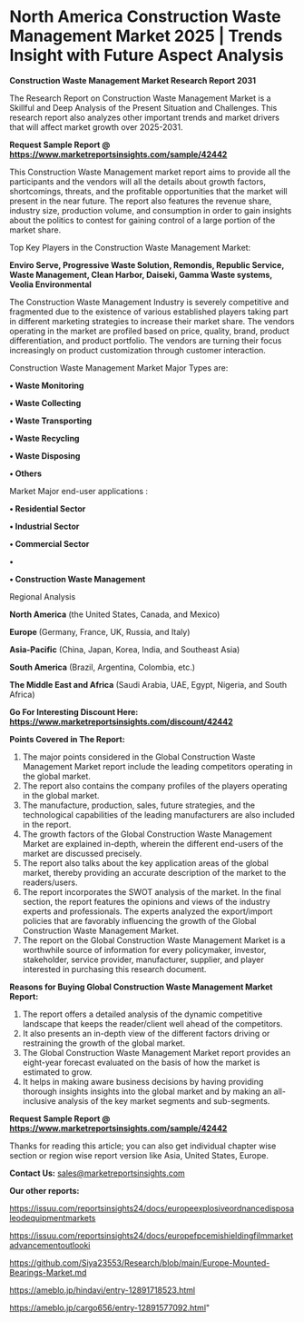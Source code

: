 # North America Construction Waste Management Market 2025 | Trends Insight with Future Aspect Analysis

<strong>Construction Waste Management Market Research Report 2031</strong>

The Research Report on Construction Waste Management Market is a Skillful and Deep Analysis of the Present Situation and Challenges. This research report also analyzes other important trends and market drivers that will affect market growth over 2025-2031.

<strong>Request Sample Report @ <a href=https://www.marketreportsinsights.com/sample/42442>https://www.marketreportsinsights.com/sample/42442</a></strong>

This Construction Waste Management market report aims to provide all the participants and the vendors will all the details about growth factors, shortcomings, threats, and the profitable opportunities that the market will present in the near future. The report also features the revenue share, industry size, production volume, and consumption in order to gain insights about the politics to contest for gaining control of a large portion of the market share.

Top Key Players in the Construction Waste Management Market:

<strong>Enviro Serve, Progressive Waste Solution, Remondis, Republic Service, Waste Management, Clean Harbor, Daiseki, Gamma Waste systems, Veolia Environmental</strong>

The Construction Waste Management Industry is severely competitive and fragmented due to the existence of various established players taking part in different marketing strategies to increase their market share. The vendors operating in the market are profiled based on price, quality, brand, product differentiation, and product portfolio. The vendors are turning their focus increasingly on product customization through customer interaction.

Construction Waste Management Market Major Types are:

<strong>•  Waste Monitoring

•  Waste Collecting

•  Waste Transporting

•  Waste Recycling

•  Waste Disposing

•  Others</strong>

Market Major end-user applications :

<strong>•  Residential Sector

•  Industrial Sector

•  Commercial Sector

•  

•  Construction Waste Management</strong>

Regional Analysis

</u><strong><b>North America</b></strong> (the United States, Canada, and Mexico)

<strong><b>Europe </b></strong>(Germany, France, UK, Russia, and Italy)

<strong><b>Asia-Pacific</b></strong> (China, Japan, Korea, India, and Southeast Asia)

<strong><b>South America</b></strong> (Brazil, Argentina, Colombia, etc.)

<strong><b>The Middle East and Africa</b></strong> (Saudi Arabia, UAE, Egypt, Nigeria, and South Africa)

<strong>Go For Interesting Discount Here: <a href=https://www.marketreportsinsights.com/discount/42442>https://www.marketreportsinsights.com/discount/42442</a></strong>

<strong>Points Covered in The Report:</strong>
<ol>
  <li>The major points considered in the Global Construction Waste Management Market report include the leading competitors operating in the global market.</li>
  <li>The report also contains the company profiles of the players operating in the global market.</li>
  <li>The manufacture, production, sales, future strategies, and the technological capabilities of the leading manufacturers are also included in the report.</li>
  <li>The growth factors of the Global Construction Waste Management Market are explained in-depth, wherein the different end-users of the market are discussed precisely.</li>
  <li>The report also talks about the key application areas of the global market, thereby providing an accurate description of the market to the readers/users.</li>
  <li>The report incorporates the SWOT analysis of the market. In the final section, the report features the opinions and views of the industry experts and professionals. The experts analyzed the export/import policies that are favorably influencing the growth of the Global Construction Waste Management Market.</li>
  <li>The report on the Global Construction Waste Management Market is a worthwhile source of information for every policymaker, investor, stakeholder, service provider, manufacturer, supplier, and player interested in purchasing this research document.</li>
</ol>
<strong>Reasons for Buying Global Construction Waste Management Market Report:</strong>

<ol>
  <li>The report offers a detailed analysis of the dynamic competitive landscape that keeps the reader/client well ahead of the competitors.</li>
  <li>It also presents an in-depth view of the different factors driving or restraining the growth of the global market.</li>
  <li>The Global Construction Waste Management Market report provides an eight-year forecast evaluated on the basis of how the market is estimated to grow.</li>
  <li>It helps in making aware business decisions by having providing thorough insights insights into the global market and by making an all-inclusive analysis of the key market segments and sub-segments.</li>
</ol>
<strong>Request Sample Report @ <a href=https://www.marketreportsinsights.com/sample/42442>https://www.marketreportsinsights.com/sample/42442</a></strong>


Thanks for reading this article; you can also get individual chapter wise section or region wise report version like Asia, United States, Europe.

<strong>Contact Us:</strong>
sales@marketreportsinsights.com

<strong>Our other reports:</strong>

<a href=https://issuu.com/reportsinsights24/docs/europeexplosiveordnancedisposaleodequipmentmarkets>https://issuu.com/reportsinsights24/docs/europeexplosiveordnancedisposaleodequipmentmarkets</a>

<a href=https://issuu.com/reportsinsights24/docs/europefpcemishieldingfilmmarketadvancementoutlooki>https://issuu.com/reportsinsights24/docs/europefpcemishieldingfilmmarketadvancementoutlooki</a>

<a href=https://github.com/Siya23553/Research/blob/main/Europe-Mounted-Bearings-Market.md>https://github.com/Siya23553/Research/blob/main/Europe-Mounted-Bearings-Market.md</a>

<a href=https://ameblo.jp/hindavi/entry-12891718523.html>https://ameblo.jp/hindavi/entry-12891718523.html</a>

<a href=https://ameblo.jp/cargo656/entry-12891577092.html>https://ameblo.jp/cargo656/entry-12891577092.html</a>"
